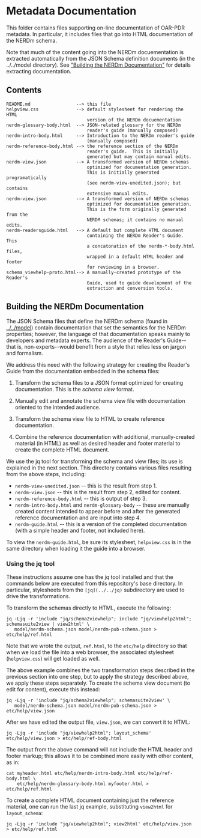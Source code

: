 # Metadata Documentation

This folder contains files supporting on-line documentation of OAR-PDR
metadata.  In particular, it includes files that go into HTML
documentation of the NERDm schema.

Note that much of the content going into the NERDm docuementation is
extracted automatically from the JSON Schema definition documents (in
the ../../model directory).  See
["Building the NERDm Documentation"](#Building_the_NERDm_Documentation)
for details extracting documentation.

## Contents

```
README.md                 --> this file
helpview.css              --> default stylesheet for rendering the HTML 
                              version of the NERDm docuementation
nerdm-glossary-body.html  --> JSON-related glossary for the NERDm
                              reader's guide (manually composed)
nerdm-intro-body.html     --> Introduction to the NERDm reader's guide
                              (manually composed)
nerdm-reference-body.html --> the reference section of the NERDm
                              reader's guide.  This is initially
                              generated but may contain manual edits.
nerdm-view.json           --> A transformed version of NERDm schemas
                              optimized for documentation generation.
                              This is initially generated programatically 
                              (see nerdm-view-unedited.json); but contains
                              extensive manual edits.
nerdm-view.json           --> A transformed version of NERDm schemas
                              optimized for documentation generation.
                              This is the form originally generated from the
                              NERDM schemas; it contains no manual edits.
nerdm-readersguide.html   --> A default but complete HTML document
                              containing the NERDm Reader's Guide.  This
                              a concatonation of the nerdm-*-body.html files,
                              wrapped in a default HTML header and footer
                              for reviewing in a browser.
schema_viewhelp-proto.html--> A manually-created prototype of the Reader's 
                              Guide, used to guide development of the
                              extraction and conversion tools.  
```

## Building the NERDm Documentation

The JSON Schema files that define the NERDm schema (found in
[../../model](../../model)) contain documentation that set the semantics for
the NERDm properties; however, the language of that documentation speaks
mainly to developers and metadata experts.  The audience of the Reader's
Guide--that is, non-experts--would benefit from a style that relies less on
jargon and formalism.  

We address this need with the following strategy for creating the Reader's
Guide from the documentation embedded in the schema files:

1. Transform the schema files to a JSON format optimized for creating
   documentation.  This is the _schema view_ format.

2. Manually edit and annotate the schema view file with documentation oriented
   to the intended audience.

3. Transform the schema view file to HTML to create reference documentation.

4. Combine the reference documentation with additional, manually-created
   material (in HTML) as well as desired header and footer material to
   create the complete HTML document.

We use the jq tool for transforming the schema and view files; its use is
explained in the next section.  This directory contains various files
resulting from the above steps, including: 
  * `nerdm-view-unedited.json` -- this is the result from step 1.
  * `nerdm-view.json` -- this is the result from step 2, edited for content.
  * `nerdm-reference-body.html` -- this is output of step 3.
  * `nerdm-intro-body.html` and `nerdm-glossary-body` -- these are manually
    created content intended to appear before and after the generated
    reference documentation and are input into step 4.
  * `nerdm-guide.html` -- this is a version of the completed documentation
    (with a simple header and footer, not included here).  
   
To view the `nerdm-guide.html`, be sure its stylesheet, `helpview.css` is in
the same directory when loading it the guide into a browser.  

### Using the jq tool

These instructions assume one has the jq tool installed and that the commands
below are executed from this repository's base directory.  In particular,
stylesheets from the `[jq](../../jq)` subdirectory are used to drive the
transformations.

To transform the schemas directly to HTML, execute the following:

```
jq -Ljq -r 'include "jq/schema2viewhelp"; include "jq/viewhelp2html"; schemasuite2view | view2html' \
   model/nerdm-schema.json model/nerdm-pub-schema.json > etc/help/ref.html
```

Note that we wrote the output, `ref.html`, to the `etc/help` directory so that
when we load the file into a web browser, the associated stylesheet
(`helpview.css`) will get loaded as well.

The above example combines the two transformation steps described in the
previous section into one step, but to apply the strategy described above, we
apply these steps separately.  To create the schema view document (to edit for
content), execute this instead:

```
jq -Ljq -r 'include "jq/schema2viewhelp"; schemasuite2view' \
   model/nerdm-schema.json model/nerdm-pub-schema.json > etc/help/view.json
```

After we have edited the output file, `view.json`, we can convert it to HTML:

```
jq -Ljq -r 'include "jq/viewhelp2html"; layout_schema' etc/help/view.json > etc/help/ref-body.html
```

The output from the above command will not include the HTML header and footer
markup; this allows it to be combined more easily with other content, as in:

```
cat myheader.html etc/help/nerdm-intro-body.html etc/help/ref-body.html \
    etc/help/nerdm-glossary-body.html myfooter.html > etc/help/ref.html
```

To create a complete HTML document containing just the reference material, one
can run the last jq example, substituting `view2html` for `layout_schema`:

```
jq -Ljq -r 'include "jq/viewhelp2html"; view2html' etc/help/view.json > etc/help/ref.html
```





